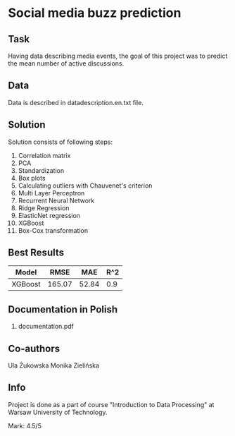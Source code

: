 # Social media buzz prediction
## Task
Having data describing media events, the goal of this project was to predict the mean number of active discussions.

## Data
Data is described in datadescription.en.txt file.

## Solution
Solution consists of following steps:
1. Correlation matrix
2. PCA
3. Standardization
4. Box plots
5. Calculating outliers with Chauvenet's criterion
6. Multi Layer Perceptron
7. Recurrent Neural Network
8. Ridge Regression
9. ElasticNet regression
10. XGBoost
11. Box-Cox transformation

## Best Results
| Model | RMSE | MAE | R^2 |
|-------|------|-----|-----|
| XGBoost | 165.07 | 52.84 | 0.9 |

## Documentation in Polish
1. documentation.pdf

## Co-authors 
Ula Żukowska
Monika Zielińska

## Info
Project is done as a part of course "Introduction to Data Processing" at Warsaw University of Technology.

Mark: 4.5/5
